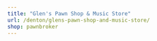 ```yaml
---
title: "Glen's Pawn Shop & Music Store"
url: /denton/glens-pawn-shop-and-music-store/
shop: pawnbroker
---
```

